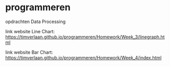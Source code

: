 # programmeren
opdrachten Data Processing

link website Line Chart:
https://timverlaan.github.io/programmeren/Homework/Week_3/linegraph.html

link website Bar Chart:
https://timverlaan.github.io/programmeren/Homework/Week_4/index.html
